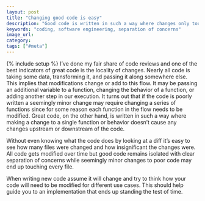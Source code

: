 ```yaml
---
layout: post
title: "Changing good code is easy"
description: "Good code is written in such a way where changes only touch a few files. Bad code, on the other hand, is sprawling and seemingly minor changes touch dozens of files."
keywords: "coding, software engineering, separation of concerns"
image_url:
category:
tags: ["#meta"]
---
```

{% include setup %}
I’ve done my fair share of code reviews and one of the best indicators of great code is the locality of changes. Nearly all code is taking some data, transforming it, and passing it along somewhere else. This implies that modifications change or add to this flow. It may be passing an additional variable to a function, changing the behavior of a function, or adding another step in our execution. It turns out that if the code is poorly written a seemingly minor change may require changing a series of functions since for some reason each function in the flow needs to be modified. Great code, on the other hand, is written in such a way where making a change to a single function or behavior doesn’t cause any changes upstream or downstream of the code.

Without even knowing what the code does by looking at a diff it’s easy to see how many files were changed and how insignificant the changes were. All code gets modified over time but good code remains isolated with clear separation of concerns while seemingly minor changes to poor code may end up touching every file.

When writing new code assume it will change and try to think how your code will need to be modified for different use cases. This should help guide you to an implementation that ends up standing the test of time.
